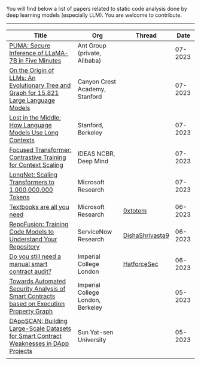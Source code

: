 You will find below a list of papers related to static code analysis done by deep learning models (especially LLM). 
You are welcome to contribute.

-----

| Title                                                                                                                        | Org                               | Thread                                                                            | Date    |
| ---------------------------------------------------------------------------------------------------------------------------- | --------------------------------- | --------------------------------------------------------------------------------- | ------- |
| [PUMA: Secure Inference of LLaMA-7B in Five Minutes](https://arxiv.org/abs/2307.12533)                                       | Ant Group (private, Alibaba)      |                                                                                   | 07-2023 |
| [On the Origin of LLMs: An Evolutionary Tree and Graph for 15,821 Large Language Models](https://arxiv.org/abs/2307.09793)   | Canyon Crest Academy, Stanford    |                                                                                   | 07-2023 |
| [Lost in the Middle: How Language Models Use Long Contexts](https://arxiv.org/abs/2307.03172)                                | Stanford, Berkeley                |                                                                                   | 07-2023 |
| [Focused Transformer: Contrastive Training for Context Scaling](https://arxiv.org/abs/2307.03170)                            | IDEAS NCBR, Deep Mind             |                                                                                   | 07-2023 |
| [LongNet: Scaling Transformers to 1,000,000,000 Tokens](https://arxiv.org/abs/2307.02486)                                    | Microsoft Research                |                                                                                   | 07-2023 |
| [Textbooks are all you need](https://arxiv.org/abs/2306.11644)                                                               | Microsoft Research                | [0xtotem](https://twitter.com/0xTotem/status/1671508966377943042)                 | 06-2023 |
| [RepoFusion: Training Code Models to Understand Your Repository](https://arxiv.org/abs//2306.10998)                          | ServiceNow Research               | [DishaShrivasta9](https://twitter.com/DishaShrivasta9/status/1674859047206416384) | 06-2023 |
| [Do you still need a manual smart contract audit?](https://arxiv.org/abs/2306.12338)                                         | Imperial College London           | [HatforceSec](https://twitter.com/HatforceSec/status/1671758690808913922)         | 06-2023 |
| [Towards Automated Security Analysis of Smart Contracts based on Execution Property Graph](https://arxiv.org/abs/2305.14046) | Imperial College London, Berkeley |                                                                                   | 05-2023 |
| [DAppSCAN: Building Large-Scale Datasets for Smart Contract Weaknesses in DApp Projects](https://arxiv.org/abs/2305.08456)   | Sun Yat-sen University            |                                                                                   | 05-2023 |
|                                                                                                                              |                                   |                                                                                   |         |
